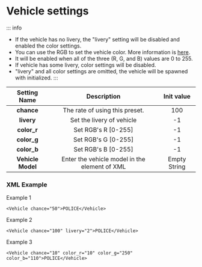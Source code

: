 # Vehicle settings

::: info
- If the vehicle has no livery, the \"livery\" setting will be disabled and enabled the color settings.
- You can use the RGB to set the vehicle color. More information is [here](https://www.w3schools.com/colors/colors_rgb.asp).
- It will be enabled when all of the three (R, G, and B) values are 0 to 255.
- If vehicle has some livery, color settings will be disabled.
- \"livery\" and all color settings are omitted, the vehicle will be spawned with initialized.
:::

|   Setting Name    |                  Description                  |  Init value  |
| :---------------: | :-------------------------------------------: | :----------: |
|    **chance**     |        The rate of using this preset.         |     100      |
|    **livery**     |           Set the livery of vehicle           |      -1      |
|    **color_r**    |              Set RGB's R [0-255]              |      -1      |
|    **color_g**    |              Set RGB's G [0-255]              |      -1      |
|    **color_b**    |              Set RGB's B [0-255]              |      -1      |
| **Vehicle Model** | Enter the vehicle model in the element of XML | Empty String |

### XML Example
Example 1
```xml:line-numbers
<Vehicle chance="50">POLICE</Vehicle>
```

Example 2
```xml:line-numbers
<Vehicle chance="100" livery="2">POLICE</Vehicle>
```

Example 3
```xml:line-numbers
<Vehicle chance="10" color_r="10" color_g="250" color_b="110">POLICE</Vehicle>
```